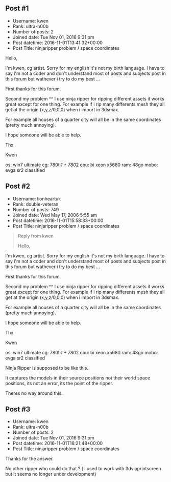 ## Post #1
- Username: kwen
- Rank: ultra-n00b
- Number of posts: 2
- Joined date: Tue Nov 01, 2016 9:31 pm
- Post datetime: 2016-11-01T13:41:32+00:00
- Post Title: ninjaripper problem / space coordinates

Hello,

I'm kwen, cg artist.
Sorry for my english it's not my birth language.
I have to say i'm not a coder and don't understand most of posts and subjects post in this forum  but wathever i try to do my best ...

First thanks for this forum.

Second my problem ^^
I use ninja ripper for ripping different assets it works great except for one thing.
For example if i rip many differents mesh they all get at the origin (x,y,z/0,0,0) when i import in 3dsmax.

For example all houses of a quarter city will all be in the same coordinates (pretty much annoying).

I hope someone will be able to help.

Thx

Kwen

os: win7 ultimate
cg: 780ti*1 + 780*2
cpu: bi xeon x5680
ram: 48go
mobo: evga sr2 classified
## Post #2
- Username: lionheartuk
- Rank: double-veteran
- Number of posts: 749
- Joined date: Wed May 17, 2006 5:55 am
- Post datetime: 2016-11-01T15:58:33+00:00
- Post Title: ninjaripper problem / space coordinates

> Reply from kwen
>
> Hello,

I'm kwen, cg artist.
Sorry for my english it's not my birth language.
I have to say i'm not a coder and don't understand most of posts and subjects post in this forum  but wathever i try to do my best ...

First thanks for this forum.

Second my problem ^^
I use ninja ripper for ripping different assets it works great except for one thing.
For example if i rip many differents mesh they all get at the origin (x,y,z/0,0,0) when i import in 3dsmax.

For example all houses of a quarter city will all be in the same coordinates (pretty much annoying).

I hope someone will be able to help.

Thx

Kwen

os: win7 ultimate
cg: 780ti*1 + 780*2
cpu: bi xeon x5680
ram: 48go
mobo: evga sr2 classified

Ninja Ripper is supposed to be like this.

It captures the models in their source positions not their world space positions, its not an error, its the point of the ripper.

Theres no way around this.
## Post #3
- Username: kwen
- Rank: ultra-n00b
- Number of posts: 2
- Joined date: Tue Nov 01, 2016 9:31 pm
- Post datetime: 2016-11-01T16:21:48+00:00
- Post Title: ninjaripper problem / space coordinates

Thanks for the answer.

No other ripper who could do that ? ( i used to work with 3dviaprintscreen but it seems no longer under development)
